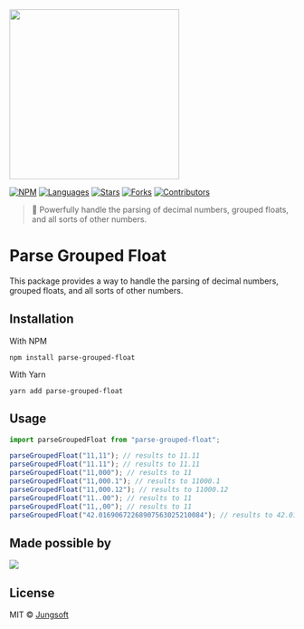 <img src="https://jungsoft.io/static/media/jungsoft_logo.c44eaf52.png" width="300px"/>

[![NPM](https://img.shields.io/npm/v/parse-grouped-float.svg?style=flat-square)](https://www.npmjs.com/jungsoft/parse-grouped-float)
[![Languages](https://img.shields.io/github/languages/count/jungsoft/parse-grouped-float?style=flat-square)](#)
[![Stars](https://img.shields.io/github/stars/jungsoft/parse-grouped-float?style=flat-square)](https://github.com/jungsoft/parse-grouped-float/stargazers)
[![Forks](https://img.shields.io/github/forks/jungsoft/parse-grouped-float?style=flat-square)](https://github.com/jungsoft/parse-grouped-float/network/members)
[![Contributors](https://img.shields.io/github/contributors/jungsoft/parse-grouped-float?style=flat-square)](https://github.com/jungsoft/parse-grouped-float/graphs/contributors)

> 🔢 Powerfully handle the parsing of decimal numbers, grouped floats, and all sorts of other numbers.

# Parse Grouped Float

This package provides a way to handle the parsing of decimal numbers, grouped floats, and all sorts of other numbers.

## Installation

With NPM
```
npm install parse-grouped-float
```

With Yarn

```
yarn add parse-grouped-float
```

## Usage

```jsx
import parseGroupedFloat from "parse-grouped-float";

parseGroupedFloat("11,11"); // results to 11.11
parseGroupedFloat("11.11"); // results to 11.11
parseGroupedFloat("11,000"); // results to 11
parseGroupedFloat("11,000.1"); // results to 11000.1
parseGroupedFloat("11,000.12"); // results to 11000.12
parseGroupedFloat("11..00"); // results to 11
parseGroupedFloat("11,,00"); // results to 11
parseGroupedFloat("42.01690672268907563025210084"); // results to 42.01690672268908
```

## Made possible by

<a href="https://github.com/jungsoft/parse-grouped-float/graphs/contributors">
  <img src="https://contributors-img.web.app/image?repo=jungsoft/parse-grouped-float" />
</a>

## License

MIT © [Jungsoft](https://github.com/jungsoft)
